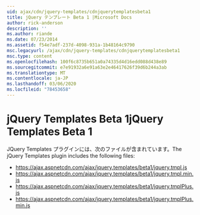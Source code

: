 ```yaml
---
uid: ajax/cdn/jquery-templates/cdnjquerytemplatesbeta1
title: jQuery テンプレート Beta 1 |Microsoft Docs
author: rick-anderson
description: ''
ms.author: riande
ms.date: 07/23/2014
ms.assetid: f54e7adf-237d-4098-931a-1b48164c9790
msc.legacyurl: /ajax/cdn/jquery-templates/cdnjquerytemplatesbeta1
msc.type: content
ms.openlocfilehash: 100f6c8735b651a0a74335d4d16edd088d438e89
ms.sourcegitcommit: e7e91932a6e91a63e2e46417626f39d6b244a3ab
ms.translationtype: MT
ms.contentlocale: ja-JP
ms.lasthandoff: 03/06/2020
ms.locfileid: "78453658"
---
```

# <a name="jquery-templates-beta-1"></a><span data-ttu-id="67f3f-102">jQuery Templates Beta 1</span><span class="sxs-lookup"><span data-stu-id="67f3f-102">jQuery Templates Beta 1</span></span>

<span data-ttu-id="67f3f-103">JQuery Templates プラグインには、次のファイルが含まれています。</span><span class="sxs-lookup"><span data-stu-id="67f3f-103">The jQuery Templates plugin includes the following files:</span></span>

- https://ajax.aspnetcdn.com/ajax/jquery.templates/beta1/jquery.tmpl.js
- https://ajax.aspnetcdn.com/ajax/jquery.templates/beta1/jquery.tmpl.min.js
- https://ajax.aspnetcdn.com/ajax/jquery.templates/beta1/jquery.tmplPlus.js
- https://ajax.aspnetcdn.com/ajax/jquery.templates/beta1/jquery.tmplPlus.min.js
